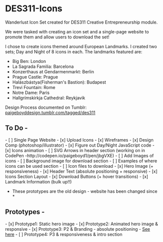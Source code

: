 # DES311-Icons
Wanderlust Icon Set created for DES311 Creative Entrepreneurship module.

We were tasked with creating an icon set and a single-page website to promote them and allow users to download the set!

I chose to create icons themed around European Landmarks. I created two sets; Day and Night of 8 icons in each.
The landmarks featured are:
- Big Ben: London
- La Sagrada Familia: Barcelona
- Konzerthaus at Gendarmenmarkt: Berlin
- Prague Castle: Prague
- Halászbástya(Fisherman's Bastion): Budapest
- Trevi Fountain: Rome
- Notre Dame: Paris
- Hallgrímskirkja Cathedral: Reykjavik
 


Design Process documented on Tumblr: <a href="http://paigeboyddesign.tumblr.com/tagged/des311">paigeboyddesign.tumblr.com/tagged/des311</a>

<h2>To Do - </h2>
- [ ] Single Page Website
- [x] Upload Icons
- [x] Wireframes
- [x] Design Comp (photoshop/illustrator)
- [x] Figure out Day/Night JavaScript code
- [x] Icons animation
- [ ] SVG Arrows in header section (working on in CodePen -http://codepen.io/paigeboyd1/pen/jbgVXE)
- [ ] Add Images of icons
- [ ] Background image for download section
- [ ] Examples of where icons can be used section
- [ ] Icon files to download
- [x] Hero Image (+ responsiveness)
- [x] Header Text (absolute positioning + responsive)
- [x] Icons Section Layout
- [x] Download Buttons (+ hover transitions)
- [x] Landmark Information (bulk up!!)


* These prototypes are the old design - website has been changed since *
<h2>Prototypes - </h2>
- [x] Prototype1: Static hero image
- [x] Prototype2: Animated hero image & responsive
- [x] Prototype3: P2 & Branding - absolute positioning - <a href="http://scm.ulster.ac.uk/~B00664007/des311-assignment/prototype3.html">See here</a>
- [ ] Prototype4: P3 & responsiveness & intro section

